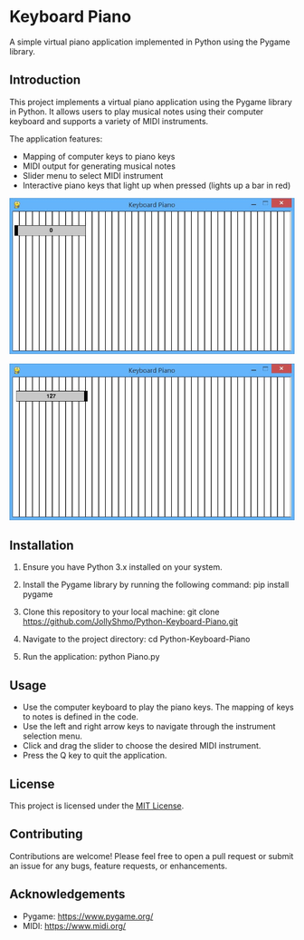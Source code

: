 # Keyboard Piano

A simple virtual piano application implemented in Python using the Pygame library.

## Introduction

This project implements a virtual piano application using the Pygame library in Python. It allows users to play musical notes using their computer keyboard and supports a variety of MIDI instruments.

The application features:

- Mapping of computer keys to piano keys
- MIDI output for generating musical notes
- Slider menu to select MIDI instrument
- Interactive piano keys that light up when pressed (lights up a bar in red)

![Keyboard Piano1](pic_1.JPG)

![Keyboard Piano2](pic_2.JPG)
## Installation

1. Ensure you have Python 3.x installed on your system.
2. Install the Pygame library by running the following command:
pip install pygame

4. Clone this repository to your local machine:
git clone https://github.com/JollyShmo/Python-Keyboard-Piano.git

5. Navigate to the project directory:
cd Python-Keyboard-Piano

6. Run the application:
python Piano.py

## Usage

- Use the computer keyboard to play the piano keys. The mapping of keys to notes is defined in the code.
- Use the left and right arrow keys to navigate through the instrument selection menu.
- Click and drag the slider to choose the desired MIDI instrument.
- Press the Q key to quit the application.

## License

This project is licensed under the [MIT License](LICENSE).

## Contributing

Contributions are welcome! Please feel free to open a pull request or submit an issue for any bugs, feature requests, or enhancements.

## Acknowledgements

- Pygame: https://www.pygame.org/
- MIDI: https://www.midi.org/

